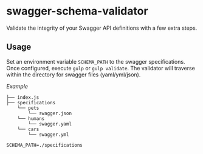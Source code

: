 # swagger-schema-validator
Validate the integrity of your Swagger API definitions with a few extra steps.

## Usage
Set an environment variable `SCHEMA_PATH` to the swagger specifications. Once configured, execute `gulp` or `gulp validate`.
The validator will traverse within the directory for swagger files (yaml/yml/json).

*Example*
````
├── index.js
├── specifications
    └── pets
        └── swagger.json
    └── humans
        └── swagger.yaml
    └── cars
        └── swagger.yml
````

`SCHEMA_PATH=./specifications`
